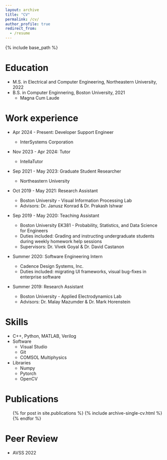 ```yaml
---
layout: archive
title: "CV"
permalink: /cv/
author_profile: true
redirect_from:
  - /resume
---
```


{% include base_path %}

Education
======
* M.S. in Electrical and Computer Engineering, Northeastern University, 2022
* B.S. in Computer Enginnering, Boston University, 2021
  * Magna Cum Laude

Work experience
======
* Apr 2024 - Present: Developer Support Engineer
  * InterSystems Corporation
 
* Nov 2023 - Apr 2024: Tutor
  * IntellaTutor
 
* Sep 2021 - May 2023: Graduate Student Researcher
  * Northeastern University
 
* Oct 2019 - May 2021: Research Assistant
  * Boston University - Visual Information Processing Lab
  * Advisors: Dr. Janusz Konrad & Dr. Prakash Ishwar
 
* Sep 2019 - May 2020: Teaching Assistant
  * Boston University EK381 - Probability, Statistics, and Data Science for Engineers
  * Duties included: Grading and instructing undergraduate students during weekly homework help sessions
  * Supervisors: Dr. Vivek Goyal & Dr. David Castanon

* Summer 2020: Software Engineering Intern
  * Cadence Design Systems, Inc.
  * Duties included: migrating UI frameworks, visual bug-fixes in enterprise software
 
* Summer 2019: Research Assistant
  * Boston University - Applied Electrodynamics Lab
  * Advisors: Dr. Malay Mazumder & Dr. Mark Horenstein
  
Skills
======
* C++, Python, MATLAB, Verilog
* Software
  * Visual Studio
  * Git
  * COMSOL Multiphysics
* Libraries
  * Numpy
  * Pytorch
  * OpenCV

Publications
======
  <ul>{% for post in site.publications %}
    {% include archive-single-cv.html %}
  {% endfor %}</ul>

Peer Review
======
* AVSS 2022
